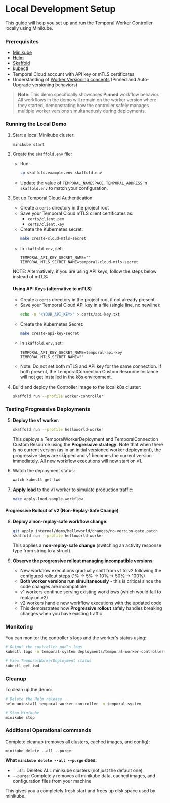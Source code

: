 # Local Development Setup

This guide will help you set up and run the Temporal Worker Controller locally using Minikube.

### Prerequisites

- [Minikube](https://minikube.sigs.k8s.io/docs/start/)
- [Helm](https://helm.sh/docs/intro/install/)
- [Skaffold](https://skaffold.dev/docs/install/)
- [kubectl](https://kubernetes.io/docs/tasks/tools/install-kubectl/)
- Temporal Cloud account with API key or mTLS certificates
- Understanding of [Worker Versioning concepts](https://docs.temporal.io/production-deployment/worker-deployments/worker-versioning) (Pinned and Auto-Upgrade versioning behaviors)

> **Note**: This demo specifically showcases **Pinned** workflow behavior. All workflows in the demo will remain on the worker version where they started, demonstrating how the controller safely manages multiple worker versions simultaneously during deployments.

### Running the Local Demo

1. Start a local Minikube cluster:
   ```bash
   minikube start
   ```

2. Create the `skaffold.env` file:
   - Run:
     ```bash
     cp skaffold.example.env skaffold.env
     ```

   - Update the value of `TEMPORAL_NAMESPACE`, `TEMPORAL_ADDRESS`  in `skaffold.env` to match your configuration.

2. Set up Temporal Cloud Authentication:
   - Create a `certs` directory in the project root
   - Save your Temporal Cloud mTLS client certificates as:
     - `certs/client.pem`
     - `certs/client.key`
   - Create the Kubernetes secret:
     ```bash
     make create-cloud-mtls-secret
     ```
   - In `skaffold.env`, set:
     ```env
     TEMPORAL_API_KEY_SECRET_NAME=""
     TEMPORAL_MTLS_SECRET_NAME=temporal-cloud-mtls-secret
     ```

   NOTE: Alternatively, if you are using API keys, follow the steps below instead of mTLS:

   #### Using API Keys (alternative to mTLS)
   - Create a `certs` directory in the project root if not already present
   - Save your Temporal Cloud API key in a file (single line, no newline):
     ```bash
     echo -n "<YOUR_API_KEY>" > certs/api-key.txt
     ```
   - Create the Kubernetes Secret:
     ```bash
     make create-api-key-secret
     ```
   - In `skaffold.env`, set:
     ```env
     TEMPORAL_API_KEY_SECRET_NAME=temporal-api-key
     TEMPORAL_MTLS_SECRET_NAME=""
     ```
   - Note: Do not set both mTLS and API key for the same connection. If both present, the TemporalConnection Custom Resource
   Instance will not get installed in the k8s environment.

4. Build and deploy the Controller image to the local k8s cluster:
   ```bash
   skaffold run --profile worker-controller
   ```

### Testing Progressive Deployments

5. **Deploy the v1 worker**:
   ```bash
   skaffold run --profile helloworld-worker
   ```
   This deploys a TemporalWorkerDeployment and TemporalConnection Custom Resource using the **Progressive strategy**. Note that when there is no current version (as in an initial versioned worker deployment), the progressive steps are skipped and v1 becomes the current version immediately. All new workflow executions will now start on v1.
   
6. Watch the deployment status:
   ```bash
   watch kubectl get twd
   ```

7. **Apply load** to the v1 worker to simulate production traffic:
    ```bash
    make apply-load-sample-workflow
    ```

#### **Progressive Rollout of v2** (Non-Replay-Safe Change)

8. **Deploy a non-replay-safe workflow change**:
   ```bash
   git apply internal/demo/helloworld/changes/no-version-gate.patch
   skaffold run --profile helloworld-worker
   ```
   This applies a **non-replay-safe change** (switching an activity response type from string to a struct).

9. **Observe the progressive rollout managing incompatible versions**:
   - New workflow executions gradually shift from v1 to v2 following the configured rollout steps (1% → 5% → 10% → 50% → 100%)
   - **Both worker versions run simultaneously** - this is critical since the code changes are incompatible
   - v1 workers continue serving existing workflows (which would fail to replay on v2)
   - v2 workers handle new workflow executions with the updated code
   - This demonstrates how **Progressive rollout** safely handles breaking changes when you have existing traffic

### Monitoring 

You can monitor the controller's logs and the worker's status using:
```bash
# Output the controller pod's logs
kubectl logs -n temporal-system deployments/temporal-worker-controller-manager -f

# View TemporalWorkerDeployment status
kubectl get twd
```

### Cleanup

To clean up the demo:
```bash
# Delete the Helm release
helm uninstall temporal-worker-controller -n temporal-system

# Stop Minikube
minikube stop
```

### Additional Operational commands

Complete cleanup (removes all clusters, cached images, and config):
```
minikube delete --all --purge
```

**What `minikube delete --all --purge` does:**
- `--all`: Deletes ALL minikube clusters (not just the default one)
- `--purge`: Completely removes all minikube data, cached images, and configuration files from your machine

This gives you a completely fresh start and frees up disk space used by minikube. 
